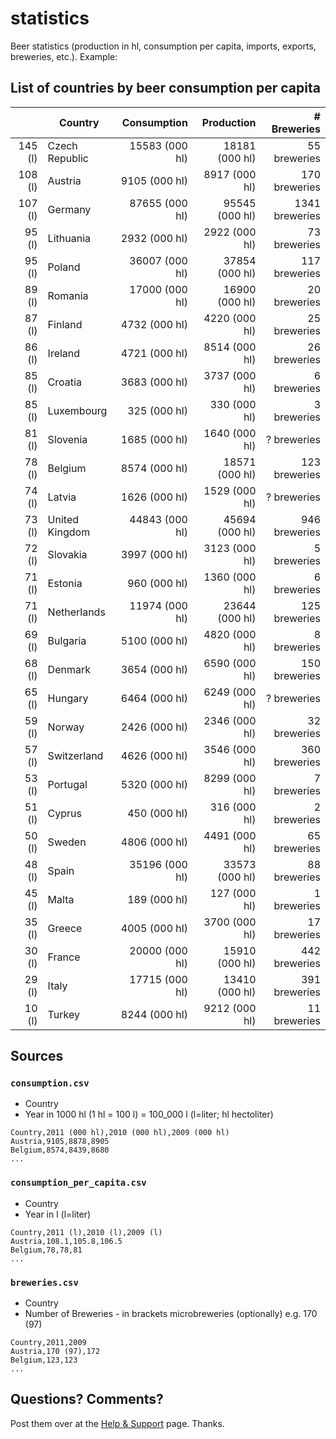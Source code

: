 # statistics

Beer statistics (production in hl, consumption per capita, imports, exports, breweries, etc.).
Example:


## List of countries by beer consumption per capita


|            | Country            |         Consumption |          Production |     # Breweries |
| ---------: | ------------------ | ------------------: | ------------------: | --------------: |
|    145 (l) | Czech Republic     |      15583 (000 hl) |      18181 (000 hl) |    55 breweries |
|    108 (l) | Austria            |       9105 (000 hl) |       8917 (000 hl) |   170 breweries |
|    107 (l) | Germany            |      87655 (000 hl) |      95545 (000 hl) |  1341 breweries |
|     95 (l) | Lithuania          |       2932 (000 hl) |       2922 (000 hl) |    73 breweries |
|     95 (l) | Poland             |      36007 (000 hl) |      37854 (000 hl) |   117 breweries |
|     89 (l) | Romania            |      17000 (000 hl) |      16900 (000 hl) |    20 breweries |
|     87 (l) | Finland            |       4732 (000 hl) |       4220 (000 hl) |    25 breweries |
|     86 (l) | Ireland            |       4721 (000 hl) |       8514 (000 hl) |    26 breweries |
|     85 (l) | Croatia            |       3683 (000 hl) |       3737 (000 hl) |     6 breweries |
|     85 (l) | Luxembourg         |        325 (000 hl) |        330 (000 hl) |     3 breweries |
|     81 (l) | Slovenia           |       1685 (000 hl) |       1640 (000 hl) |     ? breweries |
|     78 (l) | Belgium            |       8574 (000 hl) |      18571 (000 hl) |   123 breweries |
|     74 (l) | Latvia             |       1626 (000 hl) |       1529 (000 hl) |     ? breweries |
|     73 (l) | United Kingdom     |      44843 (000 hl) |      45694 (000 hl) |   946 breweries |
|     72 (l) | Slovakia           |       3997 (000 hl) |       3123 (000 hl) |     5 breweries |
|     71 (l) | Estonia            |        960 (000 hl) |       1360 (000 hl) |     6 breweries |
|     71 (l) | Netherlands        |      11974 (000 hl) |      23644 (000 hl) |   125 breweries |
|     69 (l) | Bulgaria           |       5100 (000 hl) |       4820 (000 hl) |     8 breweries |
|     68 (l) | Denmark            |       3654 (000 hl) |       6590 (000 hl) |   150 breweries |
|     65 (l) | Hungary            |       6464 (000 hl) |       6249 (000 hl) |     ? breweries |
|     59 (l) | Norway             |       2426 (000 hl) |       2346 (000 hl) |    32 breweries |
|     57 (l) | Switzerland        |       4626 (000 hl) |       3546 (000 hl) |   360 breweries |
|     53 (l) | Portugal           |       5320 (000 hl) |       8299 (000 hl) |     7 breweries |
|     51 (l) | Cyprus             |        450 (000 hl) |        316 (000 hl) |     2 breweries |
|     50 (l) | Sweden             |       4806 (000 hl) |       4491 (000 hl) |    65 breweries |
|     48 (l) | Spain              |      35196 (000 hl) |      33573 (000 hl) |    88 breweries |
|     45 (l) | Malta              |        189 (000 hl) |        127 (000 hl) |     1 breweries |
|     35 (l) | Greece             |       4005 (000 hl) |       3700 (000 hl) |    17 breweries |
|     30 (l) | France             |      20000 (000 hl) |      15910 (000 hl) |   442 breweries |
|     29 (l) | Italy              |      17715 (000 hl) |      13410 (000 hl) |   391 breweries |
|     10 (l) | Turkey             |       8244 (000 hl) |       9212 (000 hl) |    11 breweries |


## Sources

### `consumption.csv`

- Country
- Year in 1000 hl (1 hl = 100 l) = 100_000 l   (l=liter; hl hectoliter)

~~~
Country,2011 (000 hl),2010 (000 hl),2009 (000 hl)
Austria,9105,8878,8905
Belgium,8574,8439,8680
...
~~~

### `consumption_per_capita.csv`

- Country
- Year in l (l=liter)

~~~
Country,2011 (l),2010 (l),2009 (l)
Austria,108.1,105.8,106.5
Belgium,78,78,81
...
~~~

### `breweries.csv`

- Country
- Number of Breweries - in brackets microbreweries (optionally) e.g. 170 (97)

~~~
Country,2011,2009
Austria,170 (97),172
Belgium,123,123
...
~~~



## Questions? Comments?

Post them over at the [Help & Support](https://github.com/geraldb/help) page. Thanks.


